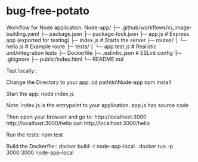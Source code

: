 # bug-free-potato
Workflow for Node application.
Node-app/
├─ .github/workflows/ci_image-building.yaml
├─ package.json
├─ package-lock.json
├─ app.js             # Express app (exported for testing)
├─ index.js           # Starts the server
├─ routes/
│   └─ hello.js       # Example route
├─ tests/
│   └─ app.test.js    # Realistic unit/integration tests
├─ Dockerfile
├─ .eslintrc.json     # ESLint config
├─ .gitignore
├─ public/index.html
└─ README.md

Test locally::

Change the Directory to your app:
cd path\to\Node-app
npm install

Start the app:
node index.js

Note: index.js is the entrypoint to your application. app.js has source code

Then open your browser and go to:
http://localhost:3000
http://localhost:3000/hello
curl http://localhost:3000/hello

Run the tests:
npm test

Build the Dockerfile::
docker build -t node-app-local .
docker run -p 3000:3000 node-app-local
